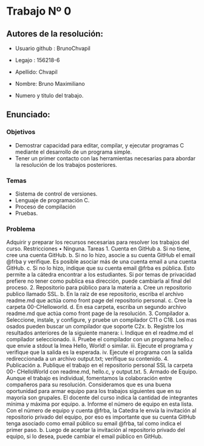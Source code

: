 # Trabajo Nº 0

## Autores de la resolución:

- Usuario github : BrunoChvapil

- Legajo : 156218-6

- Apellido: Chvapil

- Nombre: Bruno Maximiliano

- Numero y titulo del trabajo.

## Enunciado:

### Objetivos

- Demostrar capacidad para editar, compilar, y ejecutar programas C mediante el desarrollo de un programa simple.
- Tener un primer contacto con las herramientas necesarias para abordar la resolución de los trabajos posteriores.

### Temas
- Sistema de control de versiones.
- Lenguaje de programación C.
- Proceso de compilación
- Pruebas.

### Problema
Adquirir y preparar los recursos necesarias para resolver los trabajos del curso.
Restricciones
•	Ninguna.
Tareas
      1.	Cuenta en GitHub
        a.	Si no tiene, cree una cuenta GitHub. 
        b.	Si no lo hizo, asocie a su cuenta GitHub el email @frba y verifique. Es posible asociar más de una cuenta email a una cuenta GitHub.
        c.	Si no lo hizo, indique que su cuenta email @frba es pública. Esto permite a la cátedra encontrar a los estudiantes. Si por temas de privacidad prefiere no             tener como publica esa dirección, puede cambiarla al final del proceso.
      2.	Repositorio para público para la materia
        a.	Cree un repositorio publico llamado SSL.
        b.	En la raíz de ese repositorio, escriba el archivo readme.md que actúa como front page del repositorio personal.
        c.	Cree la carpeta 00-CHelloworld.
        d.	 En esa carpeta, escriba un segundo archivo readme.md que actúa como front page de la resolución.
      3.	Compilador
        a.	Seleccione, instale, y configure, y pruebe un compilador C11 o C18. Los mas osados pueden buscar un compilador que soporte C2x.
        b.	Registre los resultados anteriores de la siguiente manera:
          i.	Indique en el readme.md el compilador seleccionado.
          ii.	Pruebe el compilador con un programa hello.c que envie a stdout la lmea Hello, World! o similar.
          iii.	Ejecute el programa y verifique que la salida es la esperada. 
          iv.	Ejecute el programa con la salida redireccionada a un archivo output.txt; verifique su contenido.
      4.	Publicación
        a.	Publique el trabajo en el repositorio personal SSL la carpeta 00- CHelloWorld con readme.md, hello.c, y output.txt.
      5.	Armado de Equipo.
          Aunque el trabajo es individual, fomentamos la colaboración entre compañeros para su resolución. Consideramos que es una buena oportunidad para armar equipo           para los trabajos siguientes que en su mayoría son grupales. El docente del curso indica la cantidad de integrantes mínima y máxima por equipo.
        a.	Informe el número de equipo en esta lista.
            Con el número de equipo y cuenta @frba, la Catedra le envía la invitación al repositorio privado del equipo, por eso es importante que su cuenta GitHub                 tenga asociado como email público su email @frba, tal como indica el primer paso.
        b.	Luego de aceptar la invitación al repositorio privado del equipo, si lo desea, puede cambiar el email público en GitHub.
